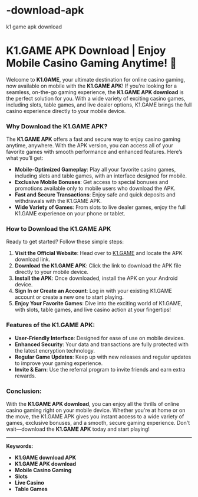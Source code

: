 # -download-apk
k1 game apk download

# K1.GAME APK Download | Enjoy Mobile Casino Gaming Anytime! 🎰

Welcome to **K1.GAME**, your ultimate destination for online casino gaming, now available on mobile with the **K1.GAME APK**! If you're looking for a seamless, on-the-go gaming experience, the **K1.GAME APK download** is the perfect solution for you. With a wide variety of exciting casino games, including slots, table games, and live dealer options, K1.GAME brings the full casino experience directly to your mobile device.

### Why Download the K1.GAME APK?
The **K1.GAME APK** offers a fast and secure way to enjoy casino gaming anytime, anywhere. With the APK version, you can access all of your favorite games with smooth performance and enhanced features. Here’s what you’ll get:

- **Mobile-Optimized Gameplay**: Play all your favorite casino games, including slots and table games, with an interface designed for mobile.
- **Exclusive Mobile Bonuses**: Get access to special bonuses and promotions available only to mobile users who download the APK.
- **Fast and Secure Transactions**: Enjoy safe and quick deposits and withdrawals with the K1.GAME APK.
- **Wide Variety of Games**: From slots to live dealer games, enjoy the full K1.GAME experience on your phone or tablet.

### How to Download the K1.GAME APK
Ready to get started? Follow these simple steps:

1. **Visit the Official Website**: Head over to [K1.GAME](https://k1.game) and locate the APK download link.
2. **Download the K1.GAME APK**: Click the link to download the APK file directly to your mobile device.
3. **Install the APK**: Once downloaded, install the APK on your Android device.
4. **Sign In or Create an Account**: Log in with your existing K1.GAME account or create a new one to start playing.
5. **Enjoy Your Favorite Games**: Dive into the exciting world of K1.GAME, with slots, table games, and live casino action at your fingertips!

### Features of the K1.GAME APK:
- **User-Friendly Interface**: Designed for ease of use on mobile devices.
- **Enhanced Security**: Your data and transactions are fully protected with the latest encryption technology.
- **Regular Game Updates**: Keep up with new releases and regular updates to improve your gaming experience.
- **Invite & Earn**: Use the referral program to invite friends and earn extra rewards.

### Conclusion:
With the **K1.GAME APK download**, you can enjoy all the thrills of online casino gaming right on your mobile device. Whether you're at home or on the move, the K1.GAME APK gives you instant access to a wide variety of games, exclusive bonuses, and a smooth, secure gaming experience. Don't wait—download the **K1.GAME APK** today and start playing!

---

**Keywords:**
- **K1.GAME download APK**
- **K1.GAME APK download**
- **Mobile Casino Gaming**
- **Slots**
- **Live Casino**
- **Table Games**
